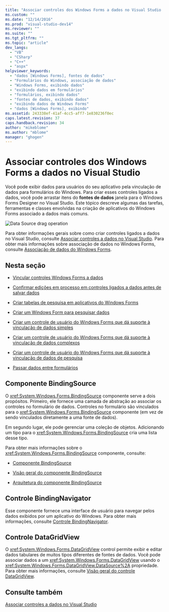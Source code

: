 ```yaml
---
title: "Associar controles dos Windows Forms a dados no Visual Studio | Microsoft Docs"
ms.custom: ""
ms.date: "12/14/2016"
ms.prod: "visual-studio-dev14"
ms.reviewer: ""
ms.suite: ""
ms.tgt_pltfrm: ""
ms.topic: "article"
dev_langs: 
  - "VB"
  - "CSharp"
  - "C++"
  - "aspx"
helpviewer_keywords: 
  - "dados [Windows Forms], fontes de dados"
  - "Formulários do Windows, associação de dados"
  - "Windows Forms, exibindo dados"
  - "exibindo dados em formulários"
  - "formulários, exibindo dados"
  - "fontes de dados, exibindo dados"
  - "exibindo dados de Windows Forms"
  - "dados [Windows Forms], exibindo"
ms.assetid: 243338ef-41af-4cc5-aff7-1e830236f0ec
caps.latest.revision: 37
caps.handback.revision: 34
author: "mikeblome"
ms.author: "mblome"
manager: "ghogen"
---
```

# Associar controles dos Windows Forms a dados no Visual Studio
Você pode exibir dados para usuários do seu aplicativo pela vinculação de dados para formulários do Windows. Para criar esses controles ligados a dados, você pode arrastar itens do **fontes de dados** janela para o Windows Forms Designer no Visual Studio. Este tópico descreve algumas das tarefas, ferramentas e classes envolvidas na criação de aplicativos do Windows Forms associado a dados mais comuns.  
  
 ![Data Source drag operation](../data-tools/media/raddata-data-source-drag-operation.png "raddata Data Source drag operation")  
  
 Para obter informações gerais sobre como criar controles ligados a dados no Visual Studio, consulte [Associar controles a dados no Visual Studio](../data-tools/bind-controls-to-data-in-visual-studio.md). Para obter mais informações sobre associação de dados no Windows Forms, consulte [Associação de dados do Windows Forms](../Topic/Windows%20Forms%20Data%20Binding.md).  
  
## Nesta seção  
  
-   [Vincular controles Windows Forms a dados](../data-tools/bind-windows-forms-controls-to-data.md)  
  
-   [Confirmar edições em processo em controles ligados a dados antes de salvar dados](../data-tools/commit-in-process-edits-on-data-bound-controls-before-saving-data.md)  
  
-   [Criar tabelas de pesquisa em aplicativos do Windows Forms](../data-tools/create-lookup-tables-in-windows-forms-applications.md)  
  
-   [Criar um Windows Form para pesquisar dados](../data-tools/create-a-windows-form-to-search-data.md)  
  
-   [Criar um controle de usuário do Windows Forms que dá suporte à vinculação de dados simples](../data-tools/create-a-windows-forms-user-control-that-supports-simple-data-binding.md)  
  
-   [Criar um controle de usuário do Windows Forms que dá suporte à vinculação de dados complexos](../data-tools/create-a-windows-forms-user-control-that-supports-complex-data-binding.md)  
  
-   [Criar um controle de usuário do Windows Forms que dá suporte à vinculação de dados de pesquisa](../data-tools/create-a-windows-forms-user-control-that-supports-lookup-data-binding.md)  
  
-   [Passar dados entre formulários](../data-tools/pass-data-between-forms.md)  
  
## Componente BindingSource  
 O <xref:System.Windows.Forms.BindingSource> componente serve a dois propósitos. Primeiro, ele fornece uma camada de abstração ao associar os controles no formulário de dados. Controles no formulário são vinculados para o <xref:System.Windows.Forms.BindingSource> componente \(em vez de sendo vinculados diretamente a uma fonte de dados\).  
  
 Em segundo lugar, ele pode gerenciar uma coleção de objetos. Adicionando um tipo para o <xref:System.Windows.Forms.BindingSource> cria uma lista desse tipo.  
  
 Para obter mais informações sobre o <xref:System.Windows.Forms.BindingSource> componente, consulte:  
  
-   [Componente BindingSource](../Topic/BindingSource%20Component.md)  
  
-   [Visão geral do componente BindingSource](../Topic/BindingSource%20Component%20Overview.md)  
  
-   [Arquitetura do componente BindingSource](../Topic/BindingSource%20Component%20Architecture.md)  
  
## Controle BindingNavigator  
 Esse componente fornece uma interface de usuário para navegar pelos dados exibidos por um aplicativo do Windows. Para obter mais informações, consulte [Controle BindingNavigator](../Topic/BindingNavigator%20Control%20\(Windows%20Forms\).md).  
  
## Controle DataGridView  
 O <xref:System.Windows.Forms.DataGridView> control permite exibir e editar dados tabulares de muitos tipos diferentes de fontes de dados. Você pode associar dados a um <xref:System.Windows.Forms.DataGridView> usando o <xref:System.Windows.Forms.DataGridView.DataSource%2A> propriedade. Para obter mais informações, consulte [Visão geral do controle DataGridView](../Topic/DataGridView%20Control%20Overview%20\(Windows%20Forms\).md).  
  
## Consulte também  
 [Associar controles a dados no Visual Studio](../data-tools/bind-controls-to-data-in-visual-studio.md)